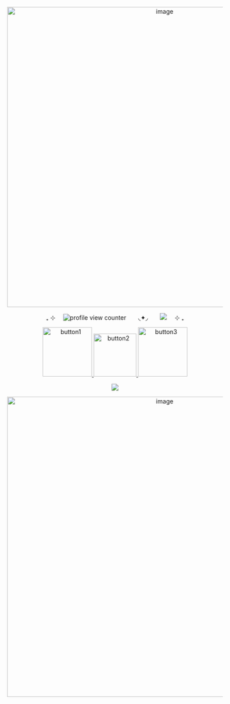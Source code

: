 <p align="center">
<img width="720" height="700" alt="image" src="https://github.com/user-attachments/assets/dab1ca47-8614-4c4f-a6e3-9421358da24c" />
</p>

 <p align="center">
  ₊ ⊹ ⠀ <img src="https://komarev.com/ghpvc/?username=luuvbite&color=FF418D&label=stargazers" alt="profile view counter"> ⠀⠀ ◟✦◞ ⠀⠀ <img src="https://img.shields.io/badge/sweet_like-cinnamon-FF418D" /> ⠀ ⊹ ₊
</p>


<p align="center">
  <a href="https://luuvbite.straw.page/">
    <img src="https://github.com/user-attachments/assets/ae467a60-192f-4242-a89b-6c568ef7e85b" alt="button1" width="115" style="display:inline-block;">
  </a>
  <a href="https://rentry.co/luuvbite">
    <img src="https://github.com/user-attachments/assets/d08e2c00-f645-4882-8890-7b3b0e9fbb5a" alt="button2" width="100" style="display:inline-block;">
  </a>
  <a href="https://luuvbite.atabook.org/">
    <img src="https://github.com/user-attachments/assets/74cf52da-221d-47e2-abac-0b252c649c06" alt="button3" width="115" style="display:inline-block;">
  </a>
</p>


 <p align="center">
<img src="https://img.shields.io/badge/-alone_in_my_dream_room,_i_want_to_love_you-FF418D" />
</p>


<p align="center">
<img width="720" height="700" alt="image" src="https://github.com/user-attachments/assets/cbb55460-206c-47bb-8dac-f6905baff80a" />
</p>
